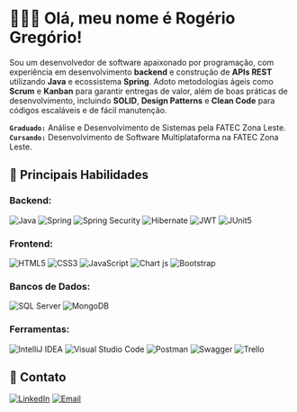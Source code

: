 # 👨🏻‍💻 Olá, meu nome é Rogério Gregório! 
Sou um desenvolvedor de software apaixonado por programação, com experiência em desenvolvimento **backend** e construção de **APIs REST** utilizando **Java** e ecossistema **Spring**. Adoto metodologias ágeis como **Scrum** e **Kanban** para garantir entregas de valor, além de boas práticas de desenvolvimento, incluindo **SOLID**, **Design Patterns** e **Clean Code** para códigos escaláveis e de fácil manutenção.

**`Graduado:`** Análise e Desenvolvimento de Sistemas pela FATEC Zona Leste.  
**`Cursando:`** Desenvolvimento de Software Multiplataforma na FATEC Zona Leste.

## 🚀 Principais Habilidades

### Backend:
![Java](https://img.shields.io/badge/Java-000000?style=flat&logo=coffeescript&logoColor=ff0000)
![Spring](https://img.shields.io/badge/Spring-000000?style=flat&logo=spring&logoColor=6DB33F)
![Spring Security](https://img.shields.io/badge/Spring%20Security-000000?style=flat&logo=springsecurity&logoColor=6DB33F)
![Hibernate](https://img.shields.io/badge/Hibernate-000000?style=flat&logo=Hibernate&logoColor=59666C)
![JWT](https://img.shields.io/badge/JWT-000000?style=flat&logo=JSON%20web%20tokens&logoColor=F7DF1E)
![JUnit5](https://img.shields.io/badge/Junit5-000000?style=flat&logo=junit5&logoColor=25A162)

### Frontend:
![HTML5](https://img.shields.io/badge/HTML5-000000?style=flat&logo=html5&logoColor=E34F26)
![CSS3](https://img.shields.io/badge/CSS3-000000?style=flat&logo=css3&logoColor=1572B6)
![JavaScript](https://img.shields.io/badge/JavaScript-000000?style=flat&logo=javascript&logoColor=F7DF1E)
![Chart js](https://img.shields.io/badge/Chart%20js-000000?style=flat&logo=chartdotjs&logoColor=FF6384)
![Bootstrap](https://img.shields.io/badge/Bootstrap-000000?style=flat&logo=bootstrap&logoColor=563D7C)

### Bancos de Dados:
![SQL Server](https://img.shields.io/badge/SQL%20Server-000000?style=flat&logo=adminer&logoColor=29a2ff)
![MongoDB](https://img.shields.io/badge/MongoDB-000000?style=flat&logo=mongodb&logoColor=4EA94B)

### Ferramentas:
![IntelliJ IDEA](https://img.shields.io/badge/IntelliJ_IDEA-000000?style=flat&logo=intellij-idea&logoColor=white)
![Visual Studio Code](https://img.shields.io/badge/VS%20Code-000000?style=flat&logo=htmx&logoColor=007ACC)
![Postman](https://img.shields.io/badge/Postman-000000?style=flat&logo=Postman&logoColor=FF6C37)
![Swagger](https://img.shields.io/badge/Swagger-000000?style=flat&logo=Swagger&logoColor=85EA2D)
![Trello](https://img.shields.io/badge/Trello-000000?style=flat&logo=trello&logoColor=0052CC)

## 💬 Contato
[![LinkedIn](https://img.shields.io/badge/linkedin.com/in/rogeriogregorio-000000?style=flat&logo=linkedin&logoColor=0A66C2)](https://linkedin.com/in/rogeriogregorio)
[![Email](https://img.shields.io/badge/bernardo.rogerio93@gmail-000000?style=flat&logo=gmail&logoColor=D14836)](mailto:bernardo.rogerio93@gmail.com)
